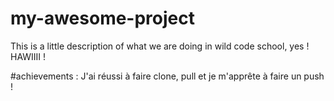 # my-awesome-project
This is a little description of what we are doing in wild code school, yes ! HAWIIII !

#achievements : J'ai réussi à faire clone, pull et je m'apprête à faire un push !

